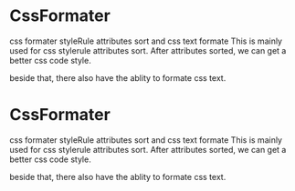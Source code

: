 CssFormater
===========

css formater styleRule attributes sort and css text formate
This is mainly used for css stylerule attributes sort. After attributes sorted, we can get a better css code style.

beside that, there also have the ablity to formate css text.

CssFormater
===========

css formater styleRule attributes sort and css text formate
This is mainly used for css stylerule attributes sort. After attributes sorted, we can get a better css code style.

beside that, there also have the ablity to formate css text.
